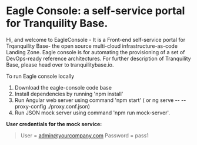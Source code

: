 # Eagle Console: a self-service portal for Tranquility Base.

Hi, and welcome to EagleConsole  - It is a Front-end self-service portal for Trqanquility Base- the open source multi-cloud infrastructure-as-code Landing Zone. Eagle console is for automating the provisioning of a set of DevOps-ready reference architectures. For further description of Tranquility Base, please head over to tranquilitybase.io.


To run Eagle console locally

1. Download the eagle-console code base
2. Install dependencies by running  'npm install'
3. Run Angular web server using command 'npm start' ( or ng serve -- --proxy-config ./proxy.conf.json)
4. Run JSON mock server using command 'npm run mock-server'.

**User credentials for the mock service:**

> User = admin@yourcompany.com
> Password = pass1
